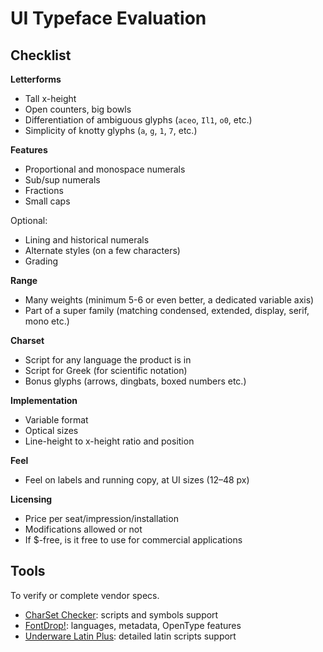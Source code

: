# UI Typeface Evaluation

<!--BREAK-->

## Checklist

<!-- What to look for when evaluating/reviewing UI typefaces. -->

**Letterforms**

- Tall x-height
- Open counters, big bowls
- Differentiation of ambiguous glyphs (`aceo`, `Il1`, `o0`, etc.)
- Simplicity of knotty glyphs (`a`, `g`, `1`, `7`, etc.)

**Features**

- Proportional and monospace numerals
- Sub/sup numerals
- Fractions
- Small caps

Optional:

- Lining and historical numerals
- Alternate styles (on a few characters)
- Grading

**Range**

- Many weights (minimum 5-6 or even better, a dedicated variable axis)
- Part of a super family (matching condensed, extended, display, serif, mono etc.)

**Charset**

- Script for any language the product is in
- Script for Greek (for scientific notation)
- Bonus glyphs (arrows, dingbats, boxed numbers etc.)

**Implementation**

- Variable format
- Optical sizes
- Line-height to x-height ratio and position

**Feel**

- Feel on labels and running copy, at UI sizes (12–48 px)

<!-- build own specimen; possibly in several sections: 1 for feel, 1 for all the attributes -->

<!--
<https://www.typography.com/blog/text-for-proofing-fonts>
<http://lthscomputerart2.weebly.com/type-specimen-poster-design.html>
-->

**Licensing**

- Price per seat/impression/installation
- Modifications allowed or not
- If $-free, is it free to use for commercial applications

## Tools

To verify or complete vendor specs.

- [CharSet Checker](https://www.alphabet-type.com/tools/charset-checker/): scripts and symbols support
- [FontDrop!](https://fontdrop.info/): languages, metadata, OpenType features
- [Underware Latin Plus](https://www.underware.nl/latin_plus/validate/): detailed latin scripts support

<!-- https://wakamaifondue.com/ -->
